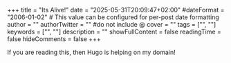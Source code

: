 +++
title = "Its Alive!"
date = "2025-05-31T20:09:47+02:00"
#dateFormat = "2006-01-02" # This value can be configured for per-post date formatting
author = ""
authorTwitter = "" #do not include @
cover = ""
tags = ["", ""]
keywords = ["", ""]
description = ""
showFullContent = false
readingTime = false
hideComments = false
+++

If you are reading this, then Hugo is helping on my domain!
